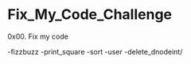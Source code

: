 # Fix_My_Code_Challenge
0x00. Fix my code

 -fizzbuzz
 -print_square
 -sort
 -user
 -delete_dnodeint/
